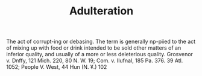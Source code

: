 ---
title: Adulteration
permalink: "/definitions/adulteration.html"
body: The act of corrupt-ing or debasing. The term is generally np-piied to the act
  of mixing up with food or drink intended to be sold other matters of an inferior
  quality, and usually of a more or less deleterious quality. Grosvenor v. Dnffy,
  121 Mich. 220, 80 N. W. 19; Com. v. IIufnal, 185 Pa. 376. 39 Atl. 1052; People V.
  West, 44 Hun (N. ¥.) 102
published_at: '2018-07-07'
layout: post
---